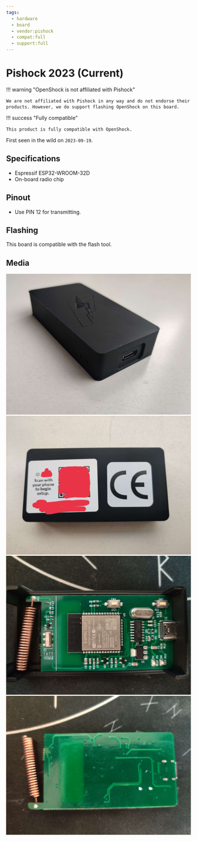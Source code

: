 ```yaml
---
tags:
  - hardware
  - board
  - vendor:pishock
  - compat:full
  - support:full
---
```


# Pishock 2023 (Current)

!!! warning "OpenShock is not affiliated with Pishock"

    We are not affiliated with Pishock in any way and do not endorse their products. However, we do support flashing OpenShock on this board.

!!! success "Fully compatible"

    This product is fully compatible with OpenShock.

First seen in the wild on `2023-09-19`.

## Specifications
- Espressif ESP32-WROOM-32D
- On-board radio chip

## Pinout
- Use PIN 12 for transmitting.

## Flashing

This board is compatible with the flash tool.

## Media

![Pishock Custom PCB v1 - Case](../../../static/boards/pishock-custom-v1/case.jpg)
![Pishock Custom PCB v1 - Case back](../../../static/boards/pishock-custom-v1/case-back.jpg)
![Pishock Custom PCB v1 - PCB Front](../../../static/boards/pishock-custom-v1/pcb-front.jpg)
![Pishock Custom PCB v1 - PCB Back](../../../static/boards/pishock-custom-v1/pcb-back.jpg)